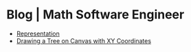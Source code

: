 # Blog | Math Software Engineer

- [Representation](representation)
- [Drawing a Tree on Canvas with XY Coordinates](drawing-a-tree-on-canvas-with-xy-coordinates)